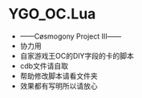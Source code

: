 # YGO_OC.Lua
- ——Cøsmogony Project Ⅲ——
- 协力用
- 自家游戏王OC的DIY字段的卡的脚本
- cdb文件请自取
- 帮助修改脚本请看文件夹
- 效果都有写明所以请放心
